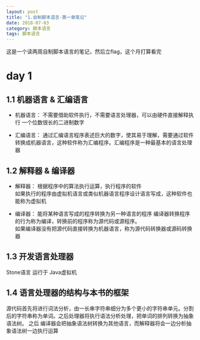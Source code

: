 ```yaml
---
layout: post
title: "1.自制脚本语言-第一章笔记"
date: 2018-07-03
category: 脚本语言
tags: 脚本语言
---
```

这是一个读两周自制脚本语言的笔记，然后立flag，这个月打算看完  

# day 1
## 1.1 机器语言 & 汇编语言

+ 机器语言： 不需要借助软件执行，不需要语言处理器，可以由硬件直接解释执行 一个位数很长的二进制数字

+ 汇编语言： 通过汇编语言程序表述巨大的数字，使其易于理解，需要通过软件转换成机器语言，这种软件称为汇编程序。汇编程序是一种最基本的语言处理器


## 1.2 解释器 & 编译器

+ 解释器： 根据程序中的算法执行运算，执行程序的软件  
如果执行的程序由虚拟机语言或类似机器语言程序设计语言写成，这种软件也能称为虚拟机

+ 编译器： 能将某种语言写成的程序转换为另一种语言的程序 
编译器转换程序的行为称为编译，转换前的程序称为源代码或源程序。  
如果编译器没有把源代码直接转换为机器语言，称为源代码转换器或源码转换器

## 1.3 开发语言处理器
Stone语言 运行于 Java虚拟机


## 1.4 语言处理器的结构与本书的框架

源代码首先将进行词法分析，由一长串字符串细分为多个更小的字符串单元。分割后的字符串称为单词。之后处理器将执行语法分析处理，把单词的排列转换为抽象语法树。 之后 编译器会把抽象语法树转换为其他语言，而解释器将会一边分析抽象语法树一边执行运算
